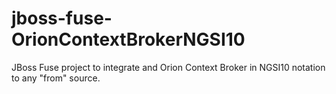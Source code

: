 # jboss-fuse-OrionContextBrokerNGSI10

JBoss Fuse project to integrate and Orion Context Broker in NGSI10 notation to any "from" source.
